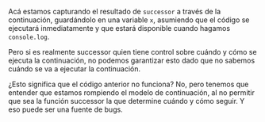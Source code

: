 Acá estamos capturando el resultado de `successor` a través de la continuación, guardándolo en una variable `x`, asumiendo que el código se ejecutará inmediatamente y que estará disponible cuando hagamos `console.log`.

Pero si es realmente successor quien tiene control sobre cuándo y cómo se ejecuta la continuación, no podemos garantizar esto dado que no sabemos cuándo se va a ejecutar la continuación.

¿Esto significa que el código anterior no funciona? No, pero tenemos que entender que estamos rompiendo el modelo de continuación, al no permitir que sea la función successor la que determine cuándo y cómo seguir. Y eso puede ser una fuente de bugs.